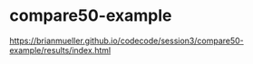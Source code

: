 # compare50-example

https://brianmueller.github.io/codecode/session3/compare50-example/results/index.html